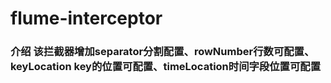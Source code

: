 # flume-interceptor


 
### 介绍  该拦截器增加separator分割配置、rowNumber行数可配置、keyLocation key的位置可配置、timeLocation时间字段位置可配置
   


